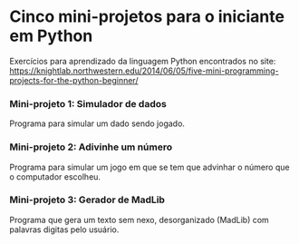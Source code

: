 # Cinco mini-projetos para o iniciante em Python 

Exercícios para aprendizado da linguagem Python encontrados no site: https://knightlab.northwestern.edu/2014/06/05/five-mini-programming-projects-for-the-python-beginner/

### Mini-projeto 1: Simulador de dados
Programa para simular um dado sendo jogado. 

### Mini-projeto 2: Adivinhe um número
Programa para simular um jogo em que se tem que advinhar o número 
que o computador escolheu.

### Mini-projeto 3: Gerador de MadLib
Programa que gera um texto sem nexo, desorganizado (MadLib) com 
palavras digitas pelo usuário.